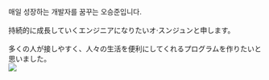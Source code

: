 매일 성장하는 개발자를 꿈꾸는 오승준입니다.\
\
持続的に成長していくエンジニアになりたいオ·スンジュンと申します。\
\
多くの人が接しやすく、人々の生活を便利にしてくれるプログラムを作りたいと思いました。\
 <img align='left' src="http://mazassumnida.wtf/api/v2/generate_badge?boj=sj990927">
<a href="https://exempti0n.github.io/Web/Silent/" title="Silent OST Web site URL">
